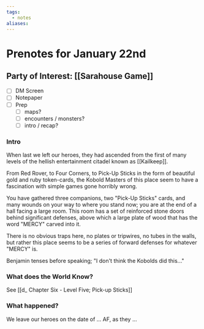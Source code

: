 ```yaml
---
tags:
  - notes
aliases:
---
```


# Prenotes for January 22nd
## Party of Interest: [[Sarahouse Game]]
- [ ] DM Screen
- [ ] Notepaper
- [ ] Prep
	- [ ] maps?
	- [ ] encounters / monsters?
	- [ ] intro / recap?

### Intro

When last we left our heroes, they had ascended from the first of many levels of the hellish entertainment citadel known as [[Kailkeep]].

From Red Rover, to Four Corners, to Pick-Up Sticks in the form of beautiful gold and ruby token-cards, the Kobold Masters of this place seem to have a fascination with simple games gone horribly wrong.

You have gathered three companions, two "Pick-Up Sticks" cards, and many wounds on your way to where you stand now; you are at the end of a hall facing a large room. This room has a set of reinforced stone doors behind significant defenses, above which a large plate of wood that has the word "MERCY" carved into it.

There is no obvious traps here, no plates or tripwires, no tubes in the walls, but rather this place seems to be a series of forward defenses for whatever "MERCY" is.

Benjamin tenses before speaking; "I don't think the Kobolds did this..."



### What does the World Know?

See [[d_ Chapter Six - Level Five; Pick-up Sticks]]

### What happened?


We leave our heroes on the date of ... AF, as they ...